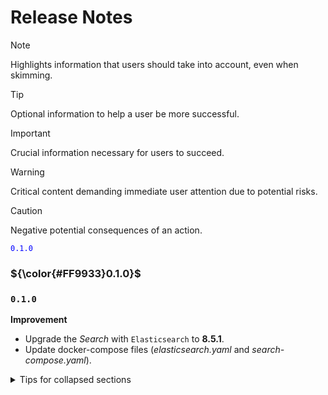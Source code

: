 # Release Notes


> [!NOTE]  
> Highlights information that users should take into account, even when skimming.

> [!TIP]
> Optional information to help a user be more successful.

> [!IMPORTANT]  
> Crucial information necessary for users to succeed.

> [!WARNING]  
> Critical content demanding immediate user attention due to potential risks.

> [!CAUTION]
> Negative potential consequences of an action.

<code style="color : blue">0.1.0</code>

### <span>${\color{#FF9933}0.1.0}$</span>

### <code>0.1.0</code>






**Improvement**
* Upgrade the *Search* with `Elasticsearch` to **8.5.1**.
* Update docker-compose files (*elasticsearch.yaml* and *search-compose.yaml*).


<details>
<summary>Tips for collapsed sections</summary>

### You can add a header
You can add text within a collapsed section. 
You can add an image or a code block, too.

```ruby
   puts "Hello World"
```
</details>